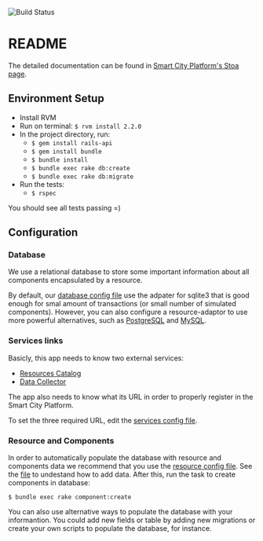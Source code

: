 ![Build Status](https://gitlab.com/smart-city-platform/resource-adaptor/badges/master/build.svg)

# README

The detailed documentation can be found in [Smart City Platform's Stoa page](https://social.stoa.usp.br/poo2016/forum-projeto-cidades-inteligentes/resource-adaptor).

## Environment Setup

* Install RVM
* Run on terminal: ```$ rvm install 2.2.0```
* In the project directory, run:
  * ```$ gem install rails-api```
  * ```$ gem install bundle```
  * ```$ bundle install```
  * ```$ bundle exec rake db:create```
  * ```$ bundle exec rake db:migrate```
* Run the tests:
  * ```$ rspec```

You should see all tests passing =)

## Configuration

### Database

We use a relational database to store some important information about all components encapsulated by a resource.

By default, our [database config file](config/database.yml) use the adpater for sqlite3 that is good enough for smal amount of transactions (or small number of simulated components). 
However, you can also configure a resource-adaptor to use more powerful alternatives, such as [PostgreSQL](https://www.digitalocean.com/community/tutorials/how-to-setup-ruby-on-rails-with-postgres) and
[MySQL](https://www.digitalocean.com/community/tutorials/how-to-use-mysql-with-your-ruby-on-rails-application-on-ubuntu-14-04).

### Services links

Basicly, this app needs to know two external services:
* [Resources Catalog](https://gitlab.com/smart-city-platform/resources-catalog)
* [Data Collector](https://gitlab.com/smart-city-platform/data_collector)

The app also needs to know what its URL in order to properly register in the Smart City Platform.

To set the three required URL, edit the [services config file](config/services.yml).

### Resource and Components

In order to automatically populate the database with resource and components data we recommend that you use the [resource config file](config/resource.yml). See the [file](config/resource.yml) to undestand how to add data. After this, run the task to create components in database:

```$ bundle exec rake component:create```


You can also use alternative ways to populate the database with your informantion. You could add new fields or table by adding new migrations or create your own scripts to populate the database, for instance.

